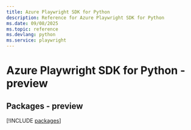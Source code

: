 ```yaml
---
title: Azure Playwright SDK for Python
description: Reference for Azure Playwright SDK for Python
ms.date: 09/08/2025
ms.topic: reference
ms.devlang: python
ms.service: playwright
---
```

# Azure Playwright SDK for Python - preview
## Packages - preview
[!INCLUDE [packages](playwright-index.md)]